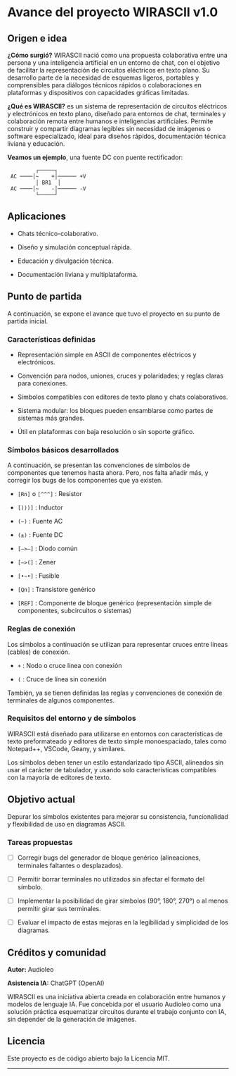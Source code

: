 # Avance del proyecto WIRASCII v1.0

## Origen e idea

**¿Cómo surgió?** WIRASCII nació como una propuesta colaborativa entre una persona y una inteligencia artificial en un entorno de chat, con el objetivo de facilitar la representación de circuitos eléctricos en texto plano. Su desarrollo parte de la necesidad de esquemas ligeros, portables y comprensibles para diálogos técnicos rápidos o colaboraciones en plataformas y dispositivos con capacidades gráficas limitadas.

**¿Qué es WIRASCII?** es un sistema de representación de circuitos eléctricos y electrónicos en texto plano, diseñado para entornos de chat, terminales y colaboración remota entre humanos e inteligencias artificiales. Permite construir y compartir diagramas legibles sin necesidad de imágenes o software especializado, ideal para diseños rápidos, documentación técnica liviana y educación.

**Veamos un ejemplo**, una fuente DC con puente rectificador:

```
         ┌─────┐
 AC ────│~    +│────── +V
         │ BR1  │
 AC ────│~    -│────── -V
         └─────┘
```
## Aplicaciones

- Chats técnico-colaborativo.

- Diseño y simulación conceptual rápida.

- Educación y divulgación técnica.

- Documentación liviana y multiplataforma.

## Punto de partida

A continuación, se expone el avance que tuvo el proyecto en su punto de partida inicial.

### Características definidas

- Representación simple en ASCII de componentes eléctricos y electrónicos.

- Convención para nodos, uniones, cruces y polaridades; y reglas claras para conexiones.

- Símbolos compatibles con editores de texto plano y chats colaborativos.

- Sistema modular: los bloques pueden ensamblarse como partes de sistemas más grandes.

- Útil en plataformas con baja resolución o sin soporte gráfico.

### Símbolos básicos desarrollados

A continuación, se presentan las convenciones de símbolos de componentes que tenemos hasta ahora. Pero, nos falta añadir más, y corregir los bugs de los componentes que ya existen.

- `[Rn]` o `[^^^]` : Resistor

- `[)))]` : Inductor

- `(~)` : Fuente AC

- `(±)` : Fuente DC

- `[—>—]` : Diodo común

- `[—>(]` : Zener

- `[•~•]` : Fusible

- `[Qn]` : Transistore genérico

- `[REF]` : Componente de bloque genérico (representación simple de componentes, subcircuitos o sistemas)

### Reglas de conexión

Los símbolos a continuación se utilizan para representar cruces entre líneas (cables) de conexión.

- `+` : Nodo o cruce línea con conexión

- `(` : Cruce de línea sin conexión

También, ya se tienen definidas las reglas y convenciones de conexión de terminales de algunos componentes.

### Requisitos del entorno y de símbolos

WIRASCII está diseñado para utilizarse en entornos con características de texto preformateado y editores de texto simple monoespaciado, tales como Notepad++, VSCode, Geany, y similares.

Los símbolos deben tener un estilo estandarizado tipo ASCII, alineados sin usar el carácter de tabulador, y usando solo características compatibles con la mayoría de editores de texto.

## Objetivo actual

Depurar los símbolos existentes para mejorar su consistencia, funcionalidad y flexibilidad de uso en diagramas ASCII.

### Tareas propuestas

- [ ] Corregir bugs del generador de bloque genérico (alineaciones, terminales faltantes o desplazados).

- [ ] Permitir borrar terminales no utilizados sin afectar el formato del símbolo.

- [ ] Implementar la posibilidad de girar símbolos (90°, 180°, 270°) o al menos permitir girar sus terminales.

- [ ] Evaluar el impacto de estas mejoras en la legibilidad y simplicidad de los diagramas.

## Créditos y comunidad

**Autor:** Audioleo

**Asistencia IA:** ChatGPT (OpenAI)

WIRASCII es una iniciativa abierta creada en colaboración entre humanos y modelos de lenguaje IA. Fue concebida por el usuario Audioleo como una solución práctica esquematizar circuitos durante el trabajo conjunto con IA, sin depender de la generación de imágenes.

## Licencia 

Este proyecto es de código abierto bajo la Licencia MIT.

---
